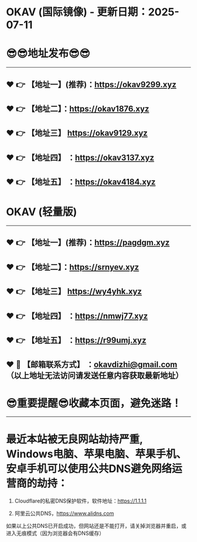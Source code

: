 # OKAV (国际镜像) - 更新日期：2025-07-11
:sunglasses::sunglasses:地址发布:sunglasses::sunglasses:
==
------
:heart: :point_right: 【地址一】(推荐)：https://okav9299.xyz
------
:heart: :point_right: 【地址二】：https://okav1876.xyz
------
:heart: :point_right: 【地址三】 https://okav9129.xyz
-----
:heart: :point_right: 【地址四】 ：https://okav3137.xyz
------
:heart: :point_right: 【地址五】 ：https://okav4184.xyz
------
# OKAV (轻量版)
------
:heart: :point_right: 【地址一】(推荐)：https://pagdgm.xyz
------
:heart: :point_right: 【地址二】：https://srnyev.xyz
------
:heart: :point_right: 【地址三】 https://wy4yhk.xyz
-----
:heart: :point_right: 【地址四】 ：https://nmwj77.xyz
------
:heart: :point_right: 【地址五】 ：https://r99umj.xyz
------------
:heart: :e-mail: 【邮箱联系方式】 ：okavdizhi@gmail.com （以上地址无法访问请发送任意内容获取最新地址）
------
:sunglasses:重要提醒:sunglasses:收藏本页面，避免迷路！
==
------
最近本站被无良网站劫持严重, Windows电脑、苹果电脑、苹果手机、安卓手机可以使用公共DNS避免网络运营商的劫持：
==

1. Cloudflare的私密DNS保护软件，软件地址：https://1.1.1.1

2. 阿里云公共DNS，https://www.alidns.com

如果以上公共DNS已开启成功，但网站还是不能打开，请关掉浏览器并重启，或进入无痕模式（因为浏览器会有DNS缓存）
